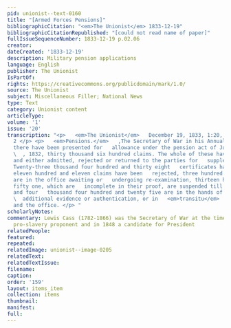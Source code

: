 ```yaml
---
pid: unionist--text-0160
title: "[Armed Forces Pensions]"
bibliographicCitation: "<em>The Unionist</em> 1833-12-19"
bibliographicCitationRepublished: "[could not read name of paper]"
fullIssueSequenceNumber: 1833-12-19 p.02.06
creator: 
dateCreated: '1833-12-19'
description: Military pension applications
language: English
publisher: The Unionist
IsPartOf: 
rights: https://creativecommons.org/publicdomain/mark/1.0/
source: The Unionist
subject: Miscellaneous Filler; National News
type: Text
category: Unionist content
articleType: 
volume: '1'
issue: '20'
transcription: "<p>   <em>The Unionist</em>   December 19, 1833, 1:20, p. 2, column
  2 </p> <p>   <em>Pensions.</em>   ‚The Secretary of War in his Annual Report, says
  there have been presented for   allowance under the pension act of June 7   <sup>th</sup>
  \  , 1832, thirty thousand six hundred claims. The whole of these have been   examined,
  and either admitted, rejected or returned to the parties for   supplementary action.
  Twenty-three thousand four hundred and thirty eight   certificates have been issued,
  eleven hundred and eleven claims have been   rejected, three hundred returned cases
  are in the office awaiting or   undergoing re-examination, thirteen hundred and
  fifty one, which are   incomplete in their proof, are suspended till these are finished,
  and four   thousand four hundred and twenty five are in the hands of the party for
  \  additional evidence or authentication, or in   <em>transitu</em>   between them
  and the office. </p> "
scholarlyNotes: 
commentary: Lewis Cass (1782-1866) was the Secretary of War at the time. He was a
  pro-slavery proponent and in 1848 a candidate for President
relatedPeople: 
featured: 
repeated: 
relatedImage: unionist--image-0205
relatedText: 
relatedTextIssue: 
filename: 
caption: 
order: '159'
layout: items_item
collection: items
thumbnail: 
manifest: 
full: 
---
```

